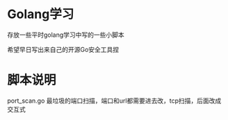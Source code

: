 # Golang学习
存放一些平时golang学习中写的一些小脚本

希望早日写出来自己的开源Go安全工具捏

# 脚本说明
port_scan.go  最垃圾的端口扫描，端口和url都需要进去改，tcp扫描，后面改成交互式